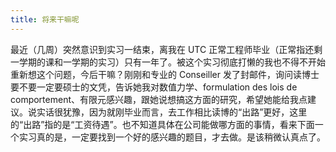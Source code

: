 ```yaml
---
title: 将来干嘛呢
---
```


最近（几周）突然意识到实习一结束，离我在 UTC 正常工程师毕业（正常指还剩一学期的课和一学期的实习）只有一年了。被这个实习彻底打懒的我也不得不开始重新想这个问题，今后干嘛？刚刚和专业的 Conseiller 发了封邮件，询问读博士要不要一定要硕士的文凭，告诉她我对数值力学、formulation des lois de comportement、有限元感兴趣，跟她说想搞这方面的研究，希望她能给我点建议。说实话很犹豫，因为就刚毕业而言，去工作相比读博的“出路”更好，这里的“出路”指的是“工资待遇”。也不知道具体在公司能做哪方面的事情，看来下面一个实习真的是，一定要找到一个好的感兴趣的题目，才去做。是该稍微认真点了。
